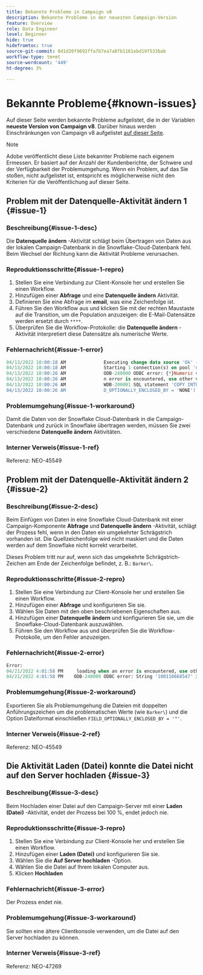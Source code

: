 ```yaml
---
title: Bekannte Probleme in Campaign v8
description: Bekannte Probleme in der neuesten Campaign-Version
feature: Overview
role: Data Engineer
level: Beginner
hide: true
hidefromtoc: true
source-git-commit: 0d1d20f9692ffa7b7ea7a8fb1161ebd19f533bab
workflow-type: tm+mt
source-wordcount: '449'
ht-degree: 3%

---
```


# Bekannte Probleme{#known-issues}

Auf dieser Seite werden bekannte Probleme aufgelistet, die in der Variablen **neueste Version von Campaign v8**. Darüber hinaus werden Einschränkungen von Campaign v8 aufgelistet [auf dieser Seite](known-limitations.md).


>[!NOTE]
>
>Adobe veröffentlicht diese Liste bekannter Probleme nach eigenem Ermessen. Er basiert auf der Anzahl der Kundenberichte, der Schwere und der Verfügbarkeit der Problemumgehung. Wenn ein Problem, auf das Sie stoßen, nicht aufgelistet ist, entspricht es möglicherweise nicht den Kriterien für die Veröffentlichung auf dieser Seite.

## Problem mit der Datenquelle-Aktivität ändern 1 {#issue-1}

### Beschreibung{#issue-1-desc}

Die **Datenquelle ändern** -Aktivität schlägt beim Übertragen von Daten aus der lokalen Campaign-Datenbank in die Snowflake-Cloud-Datenbank fehl. Beim Wechsel der Richtung kann die Aktivität Probleme verursachen.

### Reproduktionsschritte{#issue-1-repro}

1. Stellen Sie eine Verbindung zur Client-Konsole her und erstellen Sie einen Workflow.
1. Hinzufügen einer **Abfrage** und eine **Datenquelle ändern** Aktivität.
1. Definieren Sie eine Abfrage im **email**, was eine Zeichenfolge ist.
1. Führen Sie den Workflow aus und klicken Sie mit der rechten Maustaste auf die Transition, um die Population anzuzeigen: die E-Mail-Datensätze werden ersetzt durch `****`.
1. Überprüfen Sie die Workflow-Protokolle: die **Datenquelle ändern** -Aktivität interpretiert diese Datensätze als numerische Werte.

### Fehlernachricht{#issue-1-error}

```sql
04/13/2022 10:00:18 AM              Executing change data source 'Ok' (step 'Change Data Source')
04/13/2022 10:00:18 AM              Starting 1 connection(s) on pool 'nms:extAccount:ffda tractorsupply_mkt_stage8' (Snowflake, server='adobe-acc_tractorsupply_us_west_2_aws.snowflakecomputing.com', login='tractorsupply_stage8_MKT:tractorsupply_stage8')
04/13/2022 10:00:26 AM              ODB-240000 ODBC error: {*}Numeric value '{*}******{*}{{*}}' is not recognized\{*}   File 'wkf1285541_13_1_0_47504750#458318uploadPart0.chunk.gz', line 1, character 10140   Row 279, column "WKF1285541_13_1_0"["BICUST_ID":1]   If you would like to continue loading when a
04/13/2022 10:00:26 AM              n error is encountered, use other values such as 'SKIP_FILE' or 'CONTINUE' for the ON_ERROR option. For more information on loading options, please run 'info loading_data' in a SQL client. SQLState: 22018
04/13/2022 10:00:26 AM              WDB-200001 SQL statement 'COPY INTO wkf1285541_13_1_0 (SACTIVE, SADDRESS1, SADDRESS2, BICUST_ID, SEMAIL) FROM ( SELECT $1, $2, $3, $4, $5 FROM $$@BULK_wkf1285541_13_1_0$$) FILE_FORMAT = ( TYPE = CSV RECORD_DELIMITER = '\x02' FIELD_DELIMITER = '\x01' FIEL
04/13/2022 10:00:26 AM              D_OPTIONALLY_ENCLOSED_BY = 'NONE') ON_ERROR = ABORT_STATEMENT PURGE = TRUE' could not be executed.
```

### Problemumgehung{#issue-1-workaround}

Damit die Daten von der Snowflake Cloud-Datenbank in die Campaign-Datenbank und zurück in Snowflake übertragen werden, müssen Sie zwei verschiedene **Datenquelle ändern** Aktivitäten.

### Interner Verweis{#issue-1-ref}

Referenz: NEO-45549



## Problem mit der Datenquelle-Aktivität ändern 2 {#issue-2}

### Beschreibung{#issue-2-desc}

Beim Einfügen von Daten in eine Snowflake Cloud-Datenbank mit einer Campaign-Komponente **Abfrage** und **Datenquelle ändern** -Aktivität, schlägt der Prozess fehl, wenn in den Daten ein umgekehrter Schrägstrich vorhanden ist. Die Quellzeichenfolge wird nicht maskiert und die Daten werden auf dem Snowflake nicht korrekt verarbeitet.

Dieses Problem tritt nur auf, wenn sich das umgekehrte Schrägstrich-Zeichen am Ende der Zeichenfolge befindet, z. B.: `Barker\`.


### Reproduktionsschritte{#issue-2-repro}

1. Stellen Sie eine Verbindung zur Client-Konsole her und erstellen Sie einen Workflow.
1. Hinzufügen einer **Abfrage** und konfigurieren Sie sie.
1. Wählen Sie Daten mit den oben beschriebenen Eigenschaften aus.
1. Hinzufügen einer **Datenquelle ändern** und konfigurieren Sie sie, um die Snowflake-Cloud-Datenbank auszuwählen.
1. Führen Sie den Workflow aus und überprüfen Sie die Workflow-Protokolle, um den Fehler anzuzeigen.


### Fehlernachricht{#issue-2-error}

```sql
Error:
04/21/2022 4:01:58 PM     loading when an error is encountered, use other values such as 'SKIP_FILE' or 'CONTINUE' for the ON_ERROR option. For more information on loading options, please run 'info loading_data' in a SQL client. SQLState: 22000
04/21/2022 4:01:58 PM    ODB-240000 ODBC error: String '100110668547' is too long and would be truncated   File 'wkf1656797_21_1_3057430574#458516uploadPart0.chunk.gz', line 1, character 0   Row 90058, column "WKF1656797_21_1"["SCARRIER_ROUTE":13]   If you would like to continue
```

### Problemumgehung{#issue-2-workaround}

Exportieren Sie als Problemumgehung die Dateien mit doppelten Anführungszeichen um die problematischen Werte (wie `Barker\`) und die Option Dateiformat einschließen `FIELD_OPTIONALLY_ENCLOSED_BY = '"'`.

### Interner Verweis{#issue-2-ref}

Referenz: NEO-45549


## Die Aktivität Laden (Datei) konnte die Datei nicht auf den Server hochladen {#issue-3}

### Beschreibung{#issue-3-desc}

Beim Hochladen einer Datei auf den Campaign-Server mit einer **Laden (Datei)** -Aktivität, endet der Prozess bei 100 %, endet jedoch nie.

### Reproduktionsschritte{#issue-3-repro}

1. Stellen Sie eine Verbindung zur Client-Konsole her und erstellen Sie einen Workflow.
1. Hinzufügen einer **Laden (Datei)** und konfigurieren Sie sie.
1. Wählen Sie die **Auf Server hochladen** -Option.
1. Wählen Sie die Datei auf Ihrem lokalen Computer aus.
1. Klicken **Hochladen**


### Fehlernachricht{#issue-3-error}

Der Prozess endet nie.

### Problemumgehung{#issue-3-workaround}

Sie sollten eine ältere Clientkonsole verwenden, um die Datei auf den Server hochladen zu können.

### Interner Verweis{#issue-3-ref}

Referenz: NEO-47269